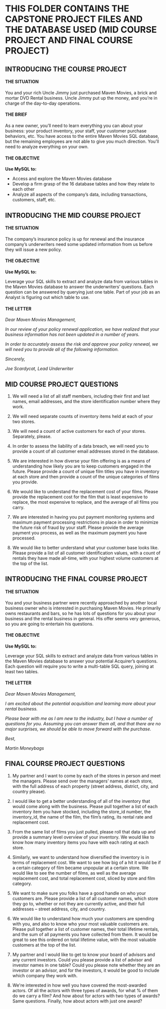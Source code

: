 # THIS FOLDER CONTAINS THE CAPSTONE PROJECT FILES AND THE DATABASE USED (MID COURSE PROJECT AND FINAL COURSE PROJECT)

## INTRODUCING THE COURSE PROJECT

#### THE SITUATION
You and your rich Uncle Jimmy just purchased Maven Movies, a brick and mortar DVD Rental 
business. Uncle Jimmy put up the money, and you’re in charge of the day-to-day operations. 

#### THE BRIEF
As a new owner, you’ll need to learn everything you can about your business: your product 
inventory, your staff, your customer purchase behaviors, etc. 
You have access to the entire Maven Movies SQL database, but the remaining employees are 
not able to give you much direction. You’ll need to analyze everything on your own.

#### THE OBJECTIVE
 **Use MySQL to:**
- Access and explore the Maven Movies database
- Develop a firm grasp of the 16 database tables and how they relate to each other
- Analyze all aspects of the company’s data, including transactions, customers, staff, etc.

## INTRODUCING THE MID COURSE PROJECT

#### THE SITUATION
The company’s insurance policy is up for renewal and the insurance company’s underwriters 
need some updated information from us before they will issue a new policy.  

#### THE OBJECTIVE
**Use MySQL to:**

Leverage your SQL skills to extract and analyze data from various tables in the Maven 
Movies database to answer the underwriters’ questions. Each question can be answered 
by querying just one table. Part of your job as an Analyst is figuring out which table to use. 

#### THE LETTER

*Dear Maven Movies Management,* 

*In our review of your policy renewal application, we have realized 
that your business information has not been updated in a number of years.*

*In order to accurately assess the risk and approve your policy 
renewal, we will need you to provide all of the following 
information.* 

*Sincerely,*

*Joe Scardycat, Lead Underwriter*

## MID COURSE PROJECT QUESTIONS

1. We will need a list of all staff members, including their first and last names, email addresses, and the store 
identification number where they work. 

2. We will need separate counts of inventory items held at each of your two stores. 

3. We will need a count of active customers for each of your stores. Separately, please.

4. In order to assess the liability of a data breach, we will need you to provide a count of all customer email 
addresses stored in the database. 

5. We are interested in how diverse your film offering is as a means of understanding how likely you are to 
keep customers engaged in the future. Please provide a count of unique film titles you have in inventory at 
each store and then provide a count of the unique categories of films you provide. 

6. We would like to understand the replacement cost of your films. Please provide the replacement cost for the 
film that is least expensive to replace, the most expensive to replace, and the average of all films you carry. 

7. We are interested in having you put payment monitoring systems and maximum payment processing 
restrictions in place in order to minimize the future risk of fraud by your staff. Please provide the average 
payment you process, as well as the maximum payment you have processed. 

8. We would like to better understand what your customer base looks like. Please provide a list of all customer 
identification values, with a count of rentals they have made all-time, with your highest volume customers at 
the top of the list. 

## INTRODUCING THE FINAL COURSE PROJECT

#### THE SITUATION
You and your business partner were recently approached by another local business owner 
who is interested in purchasing Maven Movies. He primarily owns restaurants and bars, so he 
has lots of questions for you about your business and the rental business in general. His offer 
seems very generous, so you are going to entertain his questions. 

#### THE OBJECTIVE
**Use MySQL to:**

Leverage your SQL skills to extract and analyze data from various tables in the Maven 
Movies database to answer your potential Acquirer’s questions. Each question will require 
you to write a multi-table SQL query, joining at least two tables. 

#### THE LETTER
*Dear Maven Movies Management,*

*I am excited about the potential acquisition and learning more 
about your rental business.*

*Please bear with me as I am new to the industry, but I have a 
number of questions for you. Assuming you can answer them all, 
and that there are no major surprises, we should be able to move 
forward with the purchase.* 

*Best,*

*Martin Moneybags*

## FINAL COURSE PROJECT QUESTIONS
1. My partner and I want to come by each of the stores in person and meet the managers. Please send over 
the managers’ names at each store, with the full address of each property (street address, district, city, and 
country please).

2. I would like to get a better understanding of all of the inventory that would come along with the business. 
Please pull together a list of each inventory item you have stocked, including the store_id number, the 
inventory_id, the name of the film, the film’s rating, its rental rate and replacement cost. 

3. From the same list of films you just pulled, please roll that data up and provide a summary level overview of 
your inventory. We would like to know how many inventory items you have with each rating at each store. 

4. Similarly, we want to understand how diversified the inventory is in terms of replacement cost. We want to 
see how big of a hit it would be if a certain category of film became unpopular at a certain store.
We would like to see the number of films, as well as the average replacement cost, and total replacement 
cost, sliced by store and film category. 

5. We want to make sure you folks have a good handle on who your customers are. Please provide a list 
of all customer names, which store they go to, whether or not they are currently active, and their full 
addresses – street address, city, and country. 

6. We would like to understand how much your customers are spending with you, and also to know who your 
most valuable customers are. Please pull together a list of customer names, their total lifetime rentals, and the 
sum of all payments you have collected from them. It would be great to see this ordered on total lifetime value, 
with the most valuable customers at the top of the list. 

7. My partner and I would like to get to know your board of advisors and any current investors. Could you 
please provide a list of advisor and investor names in one table? Could you please note whether they are an 
investor or an advisor, and for the investors, it would be good to include which company they work with. 

8. We're interested in how well you have covered the most-awarded actors. Of all the actors with three types of 
awards, for what % of them do we carry a film? And how about for actors with two types of awards? Same 
questions. Finally, how about actors with just one award? 
